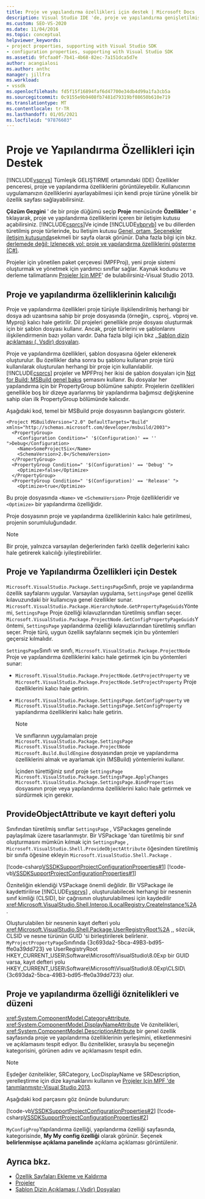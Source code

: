 ```yaml
---
title: Proje ve yapılandırma özellikleri için destek | Microsoft Docs
description: Visual Studio IDE 'de, proje ve yapılandırma genişletilmiş özelliklerini görüntüleyebilen kendi proje türü için bir özellik sayfası sağlamayı öğrenin.
ms.custom: SEO-VS-2020
ms.date: 11/04/2016
ms.topic: conceptual
helpviewer_keywords:
- project properties, supporting with Visual Studio SDK
- configuration properties, supporting with Visual Studio SDK
ms.assetid: 9fcfaa0f-7b41-4b68-82ec-7a151dca5d7e
author: acangialosi
ms.author: anthc
manager: jillfra
ms.workload:
- vssdk
ms.openlocfilehash: fd5f15f16894faf6d47700e34db4d99a1fa3cb5a
ms.sourcegitcommit: 0c9155e9b9408fb7481d79319bf08650b610e719
ms.translationtype: MT
ms.contentlocale: tr-TR
ms.lasthandoff: 01/05/2021
ms.locfileid: "97876603"
---
```

# <a name="support-for-project-and-configuration-properties"></a>Proje ve Yapılandırma Özellikleri için Destek
 [!INCLUDE[vsprvs](../../code-quality/includes/vsprvs_md.md)] Tümleşik GELIŞTIRME ortamındaki (IDE) Özellikler penceresi, proje ve yapılandırma özelliklerini görüntüleyebilir. Kullanıcının uygulamanızın özelliklerini ayarlayabilmesi için kendi proje türüne yönelik bir özellik sayfası sağlayabilirsiniz.

 **Çözüm Gezgini** ' de bir proje düğümü seçip **Proje** menüsünde **Özellikler** ' e tıklayarak, proje ve yapılandırma özelliklerini içeren bir iletişim kutusu açabilirsiniz. [!INCLUDE[csprcs](../../data-tools/includes/csprcs_md.md)]Ve içinde [!INCLUDE[vbprvb](../../code-quality/includes/vbprvb_md.md)] ve bu dillerden türetilmiş proje türlerinde, bu Iletişim kutusu [Genel, ortam, Seçenekler iletişim kutusunda](../../ide/reference/general-environment-options-dialog-box.md)sekmeli bir sayfa olarak görünür. Daha fazla bilgi için bkz. [derlemede değil: Izlenecek yol: proje ve yapılandırma özelliklerini gösterme (C#)](/previous-versions/bb166517(v=vs.100)).

 Projeler için yönetilen paket çerçevesi (MPFProj), yeni proje sistemi oluşturmak ve yönetmek için yardımcı sınıflar sağlar. Kaynak kodunu ve derleme talimatlarını [Projeler Için MPF](https://github.com/tunnelvisionlabs/MPFProj10)' de bulabilirsiniz-Visual Studio 2013.

## <a name="persistence-of-project-and-configuration-properties"></a>Proje ve yapılandırma özelliklerinin kalıcılığı
 Proje ve yapılandırma özellikleri proje türüyle ilişkilendirilmiş herhangi bir dosya adı uzantısına sahip bir proje dosyasında (örneğin,. csproj,. vbproj ve. Myproj) kalıcı hale getirilir. Dil projeleri genellikle proje dosyası oluşturmak için bir şablon dosyası kullanır. Ancak, proje türlerini ve şablonlarını ilişkilendirmenin bazı yolları vardır. Daha fazla bilgi için bkz [. Şablon dizin açıklaması (. Vsdir) dosyaları](../../extensibility/internals/template-directory-description-dot-vsdir-files.md).

 Proje ve yapılandırma özellikleri, şablon dosyasına öğeler eklenerek oluşturulur. Bu özellikler daha sonra bu şablonu kullanan proje türü kullanılarak oluşturulan herhangi bir proje için kullanılabilir. [!INCLUDE[csprcs](../../data-tools/includes/csprcs_md.md)] projeler ve MPFProj her ikisi de şablon dosyaları için [Not for Build: MSBuild genel bakış](/previous-versions/visualstudio/visual-studio-2008/ms171452(v=vs.90)) şemasını kullanır. Bu dosyalar her yapılandırma için bir PropertyGroup bölümüne sahiptir. Projelerin özellikleri genellikle boş bir dizeye ayarlanmış bir yapılandırma bağımsız değişkenine sahip olan ilk PropertyGroup bölümünde kalıcıdır.

 Aşağıdaki kod, temel bir MSBuild proje dosyasının başlangıcını gösterir.

```
<Project MSBuildVersion="2.0" DefaultTargets="Build" xmlns="http://schemas.microsoft.com/developer/msbuild/2003">
  <PropertyGroup>
    <Configuration Condition=" '$(Configuration)' == '' ">Debug</Configuration>
    <Name>SomeProjectSix</Name>
    <SchemaVersion>2.0</SchemaVersion>
  </PropertyGroup>
  <PropertyGroup Condition=" '$(Configuration)' == 'Debug' ">
    <Optimize>false</Optimize>
  </PropertyGroup>
  <PropertyGroup Condition=" '$(Configuration)' == 'Release' ">
    <Optimize>true</Optimize>
```

 Bu proje dosyasında `<Name>` ve `<SchemaVersion>` Proje özellikleridir ve `<Optimize>` bir yapılandırma özelliğidir.

 Proje dosyasının proje ve yapılandırma özelliklerinin kalıcı hale getirilmesi, projenin sorumluluğundadır.

> [!NOTE]
> Bir proje, yalnızca varsayılan değerlerinden farklı özellik değerlerini kalıcı hale getirerek kalıcılığı iyileştirebilirler.

## <a name="support-for-project-and-configuration-properties"></a>Proje ve Yapılandırma Özellikleri için Destek
 `Microsoft.VisualStudio.Package.SettingsPage`Sınıfı, proje ve yapılandırma özellik sayfalarını uygular. Varsayılan uygulama, `SettingsPage` genel özellik kılavuzundaki bir kullanıcıya genel özellikler sunar. `Microsoft.VisualStudio.Package.HierarchyNode.GetPropertyPageGuids`Yöntemi, `SettingsPage` Proje özelliği kılavuzlarından türetilmiş sınıfları seçer. `Microsoft.VisualStudio.Package.ProjectNode.GetConfigPropertyPageGuids`Yöntemi, `SettingsPage` yapılandırma özelliği kılavuzlarından türetilmiş sınıfları seçer. Proje türü, uygun özellik sayfalarını seçmek için bu yöntemleri geçersiz kılmalıdır.

 `SettingsPage`Sınıfı ve sınıfı, `Microsoft.VisualStudio.Package.ProjectNode` Proje ve yapılandırma özelliklerini kalıcı hale getirmek için bu yöntemleri sunar:

- `Microsoft.VisualStudio.Package.ProjectNode.GetProjectProperty` ve `Microsoft.VisualStudio.Package.ProjectNode.SetProjectProperty` Proje özelliklerini kalıcı hale getirin.

- `Microsoft.VisualStudio.Package.SettingsPage.GetConfigProperty` ve `Microsoft.VisualStudio.Package.SettingsPage.SetConfigProperty` yapılandırma özelliklerini kalıcı hale getirin.

  > [!NOTE]
  > Ve sınıflarının uygulamaları proje `Microsoft.VisualStudio.Package.SettingsPage` `Microsoft.VisualStudio.Package.ProjectNode` `Microsoft.Build.BuildEngine` dosyasından proje ve yapılandırma özelliklerini almak ve ayarlamak için (MSBuild) yöntemlerini kullanır.

  İçinden türettiğiniz sınıf proje `SettingsPage` `Microsoft.VisualStudio.Package.SettingsPage.ApplyChanges` `Microsoft.VisualStudio.Package.SettingsPage.BindProperties` dosyasının proje veya yapılandırma özelliklerini kalıcı hale getirmek ve sürdürmek için gerekir.

## <a name="provideobjectattribute-and-registry-path"></a>ProvideObjectAttribute ve kayıt defteri yolu
 Sınıfından türetilmiş sınıflar `SettingsPage` , VSPackages genelinde paylaşılmak üzere tasarlanmıştır. Bir VSPackage 'dan türetilmiş bir sınıf oluşturmasını mümkün kılmak için `SettingsPage` , `Microsoft.VisualStudio.Shell.ProvideObjectAttribute` öğesinden türetilmiş bir sınıfa öğesine ekleyin `Microsoft.VisualStudio.Shell.Package` .

 [!code-csharp[VSSDKSupportProjectConfigurationProperties#1](../../extensibility/internals/codesnippet/CSharp/support-for-project-and-configuration-properties_1.cs)]
 [!code-vb[VSSDKSupportProjectConfigurationProperties#1](../../extensibility/internals/codesnippet/VisualBasic/support-for-project-and-configuration-properties_1.vb)]

 Özniteliğin eklendiği VSPackage önemli değildir. Bir VSPackage ile kaydettirilirse [!INCLUDE[vsprvs](../../code-quality/includes/vsprvs_md.md)] , oluşturulabilecek herhangi bir nesnenin sınıf kimliği (CLSID), bir çağrısının oluşturulabilmesi için kaydedilir <xref:Microsoft.VisualStudio.Shell.Interop.ILocalRegistry.CreateInstance%2A> .

 Oluşturulabilen bir nesnenin kayıt defteri yolu <xref:Microsoft.VisualStudio.Shell.Package.UserRegistryRoot%2A> ,, sözcük, CLSID ve nesne türünün GUID 'si birleştirilerek belirlenir. `MyProjectPropertyPage`Sınıfında {3c693da2-5bca-49B3-bd95-ffe0a39dd723} ve UserRegistryRoot HKEY_CURRENT_USER\Software\Microsoft\VisualStudio\8.0Exp bir GUID varsa, kayıt defteri yolu HKEY_CURRENT_USER\Software\Microsoft\VisualStudio\8.0Exp\CLSID\\ {3c693da2-5bca-49B3-bd95-ffe0a39dd723} olur.

## <a name="project-and-configuration-property-attributes-and-layout"></a>Proje ve yapılandırma özelliği öznitelikleri ve düzeni
 <xref:System.ComponentModel.CategoryAttribute>, <xref:System.ComponentModel.DisplayNameAttribute> Ve öznitelikleri, <xref:System.ComponentModel.DescriptionAttribute> bir genel özellik sayfasında proje ve yapılandırma özelliklerinin yerleşimini, etiketlenmesini ve açıklamasını tespit ediyor. Bu öznitelikler, sırasıyla bu seçeneğin kategorisini, görünen adını ve açıklamasını tespit edin.

> [!NOTE]
> Eşdeğer öznitelikler, SRCategory, LocDisplayName ve SRDescription, yerelleştirme için dize kaynaklarını kullanın ve [Projeler Için MPF 'de tanımlanmıştır-Visual Studio 2013](https://github.com/tunnelvisionlabs/MPFProj10).

 Aşağıdaki kod parçasını göz önünde bulundurun:

 [!code-vb[VSSDKSupportProjectConfigurationProperties#2](../../extensibility/internals/codesnippet/VisualBasic/support-for-project-and-configuration-properties_2.vb)]
 [!code-csharp[VSSDKSupportProjectConfigurationProperties#2](../../extensibility/internals/codesnippet/CSharp/support-for-project-and-configuration-properties_2.cs)]

 `MyConfigProp`Yapılandırma özelliği, yapılandırma özelliği sayfasında, kategorisinde, **My My** **config özelliği** olarak görünür. Seçenek **belirlenmişse açıklama panelinde** açıklama açıklaması görüntülenir.

## <a name="see-also"></a>Ayrıca bkz.
- [Özellik Sayfaları Ekleme ve Kaldırma](../../extensibility/adding-and-removing-property-pages.md)
- [Projeler](../../extensibility/internals/projects.md)
- [Şablon Dizin Açıklaması (.Vsdir) Dosyaları](../../extensibility/internals/template-directory-description-dot-vsdir-files.md)